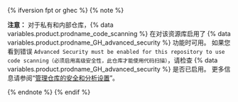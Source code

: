 {% ifversion fpt or ghec %}
{% note %}

**注意：** 对于私有和内部仓库，{% data variables.product.prodname_code_scanning %} 在对该资源库启用了 {% data variables.product.prodname_GH_advanced_security %} 功能时可用。 如果您看到错误 `Advanced Security must be enabled for this repository to use code scanning（必须启用高级安全性，此仓库才能使用代码扫描）`，请检查 {% data variables.product.prodname_GH_advanced_security %} 是否已启用。 更多信息请参阅“[管理仓库的安全和分析设置](/github/administering-a-repository/managing-security-and-analysis-settings-for-your-repository)”。

{% endnote %}
{% endif %}
